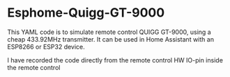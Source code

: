 # Esphome-Quigg-GT-9000

This YAML code is to simulate remote control QUIGG GT-9000, using a cheap 433.92MHz transmitter. It can be used in Home Assistant with an ESP8266 or ESP32 device.

I have recorded the code directly from the remote control HW IO-pin inside the remote control
